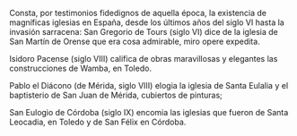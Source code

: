 Consta, por testimonios fidedignos de aquella época, la existencia de magníficas
iglesias en España, desde los últimos años del siglo VI hasta la invasión sarracena:
San Gregorio de Tours (siglo VI) dice de la iglesia de San Martín de Orense que era
cosa admirable, miro opere expedita.

Isidoro Pacense (siglo VIII) califica de obras maravillosas y elegantes las
construcciones de Wamba, en Toledo.

Pablo el Diácono (de Mérida, siglo VIII) elogia la iglesia de Santa Eulalia y el
baptisterio de San Juan de Mérida, cubiertos de pinturas;

San Eulogio de Córdoba (siglo IX) encomia las iglesias que fueron de Santa
Leocadia, en Toledo y de San Félix en Córdoba.
